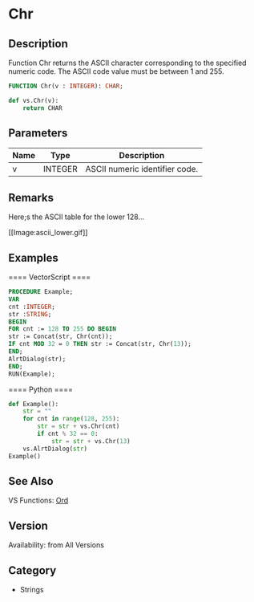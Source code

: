 # Chr

## Description
Function Chr returns the ASCII character corresponding to the specified numeric code. The ASCII code value must be between 1 and 255.

```pascal
FUNCTION Chr(v : INTEGER): CHAR;
```

```python
def vs.Chr(v):
    return CHAR
```

## Parameters
|Name|Type|Description|
|---|---|---|
|v|INTEGER|ASCII numeric identifier code.|

## Remarks
Here;s the ASCII table for the lower 128...

[[Image:ascii_lower.gif]]

## Examples
==== VectorScript ====
```pascal
PROCEDURE Example;
VAR
cnt :INTEGER;
str :STRING;
BEGIN
FOR cnt := 128 TO 255 DO BEGIN
str := Concat(str, Chr(cnt));
IF cnt MOD 32 = 0 THEN str := Concat(str, Chr(13));
END;
AlrtDialog(str);
END;
RUN(Example);
```
==== Python ====
```python
def Example():
	str = ""
	for cnt in range(128, 255):
		str = str + vs.Chr(cnt)
		if cnt % 32 == 0:
			str = str + vs.Chr(13)
	vs.AlrtDialog(str)
Example()
```

## See Also
VS Functions:
[Ord](Ord.md)

## Version
Availability: from All Versions

## Category
* Strings

